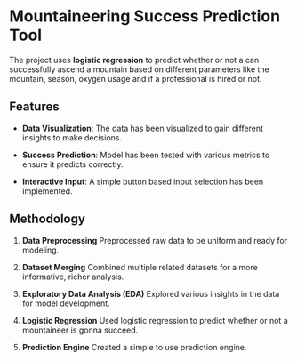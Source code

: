 # Mountaineering Success Prediction Tool

The project uses **logistic regression** to predict whether or not a can successfully ascend a mountain based on different parameters like the mountain, season, oxygen usage and if a professional is hired or not.

## Features

- **Data Visualization**: The data has been visualized to gain different insights to make decisions.

- **Success Prediction**: Model has been tested with various metrics to ensure it predicts correctly.

- **Interactive Input**: A simple button based input selection has been implemented.

 

## Methodology

 

1. **Data Preprocessing**
Preprocessed raw data to be uniform and ready for modeling.

2. **Dataset Merging**
Combined multiple related datasets for a more informative, richer analysis.

3. **Exploratory Data Analysis (EDA)**
Explored various insights in the data for model development.

4. **Logistic Regression**
Used logistic regression to predict whether or not a mountaineer is gonna succeed.

5. **Prediction Engine**
Created a simple to use prediction engine.